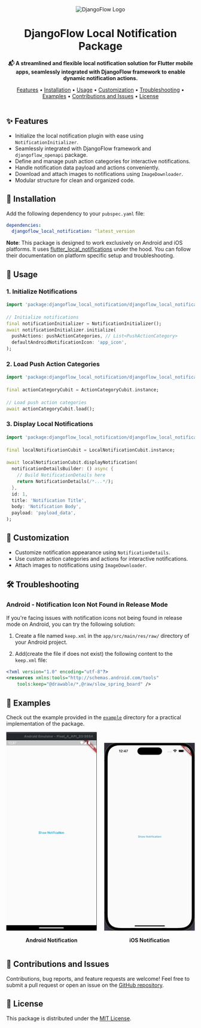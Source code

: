 <div align="center">
  <img src="https://user-images.githubusercontent.com/116165418/238683908-ddaa2265-af04-4915-8f02-bae1bce43291.png" alt="DjangoFlow Logo" width="200">
  <h1 align="center">DjangoFlow Local Notification Package</h1>
</div>

<p align="center">
  <strong>📬 A streamlined and flexible local notification solution for Flutter mobile apps, seamlessly integrated with DjangoFlow framework to enable dynamic notification actions.</strong>
</p>

<div align="center">
  <a href="#features">Features</a> •
  <a href="#installation">Installation</a> •
  <a href="#usage">Usage</a> •
  <a href="#customization">Customization</a> •
  <a href="#troubleshooting">Troubleshooting</a> •
  <a href="#examples">Examples</a> •
  <a href="#contributions">Contributions and Issues</a> •
  <a href="#license">License</a>
</div>

<br>

<h2 id="features">✨ Features</h2>

- Initialize the local notification plugin with ease using `NotificationInitializer`.
- Seamlessly integrated with DjangoFlow framework and `djangoflow_openapi` package.
- Define and manage push action categories for interactive notifications.
- Handle notification data payload and actions conveniently.
- Download and attach images to notifications using `ImageDownloader`.
- Modular structure for clean and organized code.

<h2 id="installation">🚀 Installation</h2>

Add the following dependency to your `pubspec.yaml` file:

```yaml
dependencies:
  djangoflow_local_notification: ^latest_version
```

**Note**: This package is designed to work exclusively on Android and iOS platforms. It uses [flutter_local_notifications](https://pub.dev/packages/flutter_local_notifications) under the hood. You can follow their documentation on platform specific setup and troubleshooting.

<h2 id="usage">🔧 Usage</h2>

### 1. Initialize Notifications

```dart
import 'package:djangoflow_local_notification/djangoflow_local_notification.dart';

// Initialize notifications
final notificationInitializer = NotificationInitializer();
await notificationInitializer.initialize(
  pushActions: pushActionCategories, // List<PushActionCategory>
  defaultAndroidNotificationIcon: 'app_icon',
);
```

### 2. Load Push Action Categories

```dart
import 'package:djangoflow_local_notification/djangoflow_local_notification.dart';

final actionCategoryCubit = ActionCategoryCubit.instance;

// Load push action categories
await actionCategoryCubit.load();
```

### 3. Display Local Notifications

```dart
import 'package:djangoflow_local_notification/djangoflow_local_notification.dart';

final localNotificationCubit = LocalNotificationCubit.instance;

await localNotificationCubit.displayNotification(
  notificationDetailsBuilder: () async {
    // Build NotificationDetails here
    return NotificationDetails(/*...*/);
  },
  id: 1,
  title: 'Notification Title',
  body: 'Notification Body',
  payload: 'payload_data',
);
```

<h2 id="customization">🎨 Customization</h2>

- Customize notification appearance using `NotificationDetails`.
- Use custom action categories and actions for interactive notifications.
- Attach images to notifications using `ImageDownloader`.

<h2 id="troubleshooting">🛠 Troubleshooting</h2>

### Android - Notification Icon Not Found in Release Mode

If you're facing issues with notification icons not being found in release mode on Android, you can try the following solution:

1. Create a file named `keep.xml` in the `app/src/main/res/raw/` directory of your Android project.

2. Add(create the file if does not exist) the following content to the `keep.xml` file:

```xml
<?xml version="1.0" encoding="utf-8"?>
<resources xmlns:tools="http://schemas.android.com/tools"
    tools:keep="@drawable/*,@raw/slow_spring_board" />
```

<h2 id="examples">🚀 Examples</h2>

Check out the example provided in the [`example`](example) directory for a practical implementation of the package.

<div align="center">
  <div style="display: flex; justify-content: center; align-items: end;">
    <div style="text-align: center; margin-right: 20px;">
      <img src="demo/local_notification_android.gif" alt="Android Notification" width="300" />
      <p><strong>Android Notification</strong></p>
    </div>
    <div style="text-align: center;">
      <img src="demo/local_notification_ios.gif" alt="iOS Notification" width="300" />
      <p><strong>iOS Notification</strong></p>
    </div>
  </div>
</div>

<h2 id="contributions">👏 Contributions and Issues</h2>

Contributions, bug reports, and feature requests are welcome! Feel free to submit a pull request or open an issue on the [GitHub repository](https://github.com/djangoflow/flutter-djangoflow/).

<h2 id="license">📄 License</h2>

This package is distributed under the [MIT License](/LICENSE).

```

```
